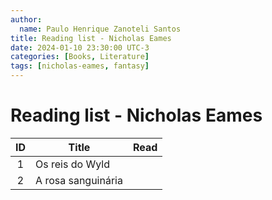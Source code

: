 ```yaml
---
author:
  name: Paulo Henrique Zanoteli Santos
title: Reading list - Nicholas Eames
date: 2024-01-10 23:30:00 UTC-3
categories: [Books, Literature]
tags: [nicholas-eames, fantasy]
---
```


# Reading list - Nicholas Eames

| ID  | Title                 | Read |
|:---:| --------------------- |:----:|
| 1   | Os reis do Wyld       |      |
| 2   | A rosa sanguinária    |      |
